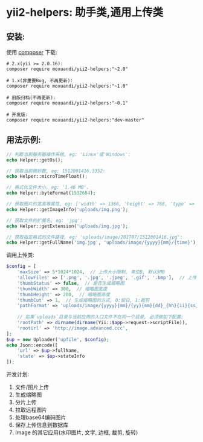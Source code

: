 yii2-helpers: 助手类,通用上传类
==================

安装:
------------
使用 [composer](http://getcomposer.org/download/) 下载:
```
# 2.x(yii >= 2.0.16):
composer require moxuandi/yii2-helpers:"~2.0"

# 1.x(非重要Bug, 不再更新):
composer require moxuandi/yii2-helpers:"~1.0"

# 旧版归档(不再更新):
composer require moxuandi/yii2-helpers:"~0.1"

# 开发版:
composer require moxuandi/yii2-helpers:"dev-master"
```


用法示例:
-----
```php
// 判断当前服务器操作系统, eg: 'Linux'或'Windows':
echo Helper::getOs();

// 获取当前微妙数, eg: 1512001416.3352:
echo Helper::microTimeFloat();

// 格式化文件大小, eg: '1.46 MB'.
echo Helper::byteFormat(1532684);

// 获取图片的宽高等属性, eg: ['width' => 1366, 'height' => 768, 'type' => 'PNG', 'mime' => 'image/png'].:
echo Helper::getImageInfo('uploads/img.png');

// 获取文件的扩展名, eg: 'jpg':
echo Helper::getExtension('uploads/img.jpg');

// 获取指定格式的文件路径, eg: 'uploads/image/201707/1512001416.jpg':
echo Helper::getFullName('img.jpg', 'uploads/image/{yyyy}{mm}/{time}');
```

调用上传类:
```php
$config = [
    'maxSize' => 5*1024*1024,  // 上传大小限制, 单位B, 默认5MB
    'allowFiles' => ['.png', '.jpg', '.jpeg', '.gif', '.bmp'],  // 上传图片格式显示
    'thumbStatus' => false,  // 是否生成缩略图
    'thumbWidth' => 300,  // 缩略图宽度
    'thumbHeight' => 200,  // 缩略图高度
    'thumbCut' => 1,  // 生成缩略图的方式, 0:留白, 1:裁剪
    'pathFormat' => 'uploads/image/{yyyy}{mm}/{yy}{mm}{dd}_{hh}{ii}{ss}_{rand:4}', // 上传保存路径, 可以自定义保存路径和文件名格式
 
    // 如果`uploads`目录与当前应用的入口文件不在同一个目录, 必须做如下配置:
    'rootPath' => dirname(dirname(Yii::$app->request->scriptFile)),
    'rootUrl' => 'http://image.advanced.ccc',
];
$up = new Uploader('upfile', $config);
echo Json::encode([
    'url' => $up->fullName,
    'state' => $up->stateInfo
]);
```


开发计划:
1. 文件/图片上传
2. 生成缩略图
3. 分片上传
4. 拉取远程图片
5. 处理base64编码图片
6. 保存上传信息到数据库
7. Image 的其它应用(水印图片, 文字, 边框, 裁剪, 旋转)
